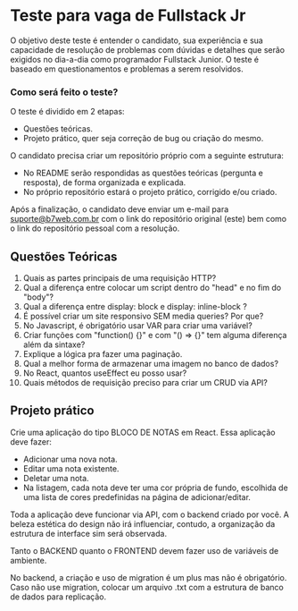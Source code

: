 # Teste para vaga de Fullstack Jr

O objetivo deste teste é entender o candidato, sua experiência e sua capacidade de resolução de problemas com dúvidas e detalhes que serão exigidos no dia-a-dia como programador Fullstack Junior.
O teste é baseado em questionamentos e problemas a serem resolvidos.

### Como será feito o teste?
O teste é dividido em 2 etapas:
- Questões teóricas.
- Projeto prático, quer seja correção de bug ou criação do mesmo.

O candidato precisa criar um repositório próprio com a seguinte estrutura:
- No README serão respondidas as questões teóricas (pergunta e resposta), de forma organizada e explicada.
- No próprio repositório estará o projeto prático, corrigido e/ou criado.

Após a finalização, o candidato deve enviar um e-mail para suporte@b7web.com.br com o link do repositório original (este) bem como o link do repositório pessoal com a resolução.

## Questões Teóricas

1. Quais as partes principais de uma requisição HTTP?
2. Qual a diferença entre colocar um script dentro do "head" e no fim do "body"?
3. Qual a diferença entre display: block e display: inline-block ?
4. É possível criar um site responsivo SEM media queries? Por que?
5. No Javascript, é obrigatório usar VAR para criar uma variável?
6. Criar funções com "function() {}" e com "() => {}" tem alguma diferença além da sintaxe?
7. Explique a lógica pra fazer uma paginação.
8. Qual a melhor forma de armazenar uma imagem no banco de dados?
9. No React, quantos useEffect eu posso usar?
10. Quais métodos de requisição preciso para criar um CRUD via API?

## Projeto prático

Crie uma aplicação do tipo BLOCO DE NOTAS em React. Essa aplicação deve fazer:
- Adicionar uma nova nota.
- Editar uma nota existente.
- Deletar uma nota.
- Na listagem, cada nota deve ter uma cor própria de fundo, escolhida de uma lista de cores predefinidas na página de adicionar/editar.

Toda a aplicação deve funcionar via API, com o backend criado por você.
A beleza estética do design não irá influenciar, contudo, a organização da estrutura de interface sim será observada.

Tanto o BACKEND quanto o FRONTEND devem fazer uso de variáveis de ambiente.

No backend, a criação e uso de migration é um plus mas não é obrigatório. Caso não use migration, colocar um arquivo .txt com a estrutura de banco de dados para replicação.
